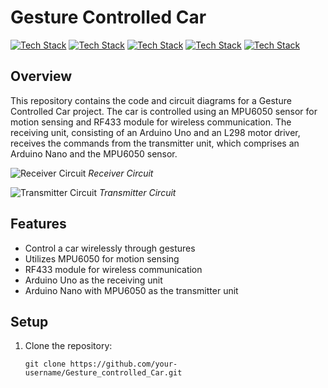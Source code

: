 # Gesture Controlled Car

[![Tech Stack](https://img.shields.io/badge/Arduino-uno-brightgreen)](https://www.arduino.cc/)
[![Tech Stack](https://img.shields.io/badge/Arduino-nano-brightgreen)](https://www.arduino.cc/)
[![Tech Stack](https://img.shields.io/badge/MPU6050-yellow)](https://invensense.tdk.com/products/motion-tracking/6-axis/mpu-6050/)
[![Tech Stack](https://img.shields.io/badge/RF433-blue)](https://www.sparkfun.com/products/10534)
[![Tech Stack](https://img.shields.io/badge/L298-red)](https://www.sparkfun.com/products/9670)


## Overview

This repository contains the code and circuit diagrams for a Gesture Controlled Car project. The car is controlled using an MPU6050 sensor for motion sensing and RF433 module for wireless communication. The receiving unit, consisting of an Arduino Uno and an L298 motor driver, receives the commands from the transmitter unit, which comprises an Arduino Nano and the MPU6050 sensor.

![Receiver Circuit](https://path/to/your/receiver/circuit/image.jpg)
*Receiver Circuit*

![Transmitter Circuit](https://path/to/your/transmitter/circuit/image.jpg)
*Transmitter Circuit*

## Features

- Control a car wirelessly through gestures
- Utilizes MPU6050 for motion sensing
- RF433 module for wireless communication
- Arduino Uno as the receiving unit
- Arduino Nano with MPU6050 as the transmitter unit

## Setup

1. Clone the repository:

   ```shell
   git clone https://github.com/your-username/Gesture_controlled_Car.git



